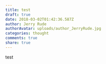 ```yaml
---
title: test
draft: true
date: 2018-03-02T01:42:36.587Z
author: Jerry Rude
authorAvatar: uploads/author_JerryRude.jpg
categories: thought
comments: true
share: true
---
```

test
